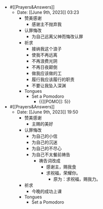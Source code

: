 - #[[Prayers&Answers]]
    - Date: [[June 9th, 2023]] 03:23
        - 赞美感谢
            - 感谢主不抛弃我
        - 认罪悔改
            - 为自己远离父神而悔改认罪
        - 祈求
            - 接纳我这个浪子
            - 使我不再远离
            - 不再浪费光阴
            - 不再日夜颠倒
            - 做我应该做的工
            - 履行我应该履行的职责
            - 不要让我坠入深渊
        - Tongues
            - Set a Pomodoro
                - {{[[POMO]]: 5}}
- #[[Prayers&Answers]]
    - Date: [[June 9th, 2023]] 19:50
        - 赞美感谢
            - 主赐的美好
        - 认罪悔改
            - 为自己的小信
            - 为自己的沉迷
            - 为自己的不尽心
            - 为自己不太餐前祷告
                - 祷告词改成
                    - 感谢主，赐我食
                    - 求祝福，荣耀你。
                        - 原为：求祝福，赐我力。
        - 祈求
            - 今晚的成功上课
        - Tongues
            - Set a Pomodoro
